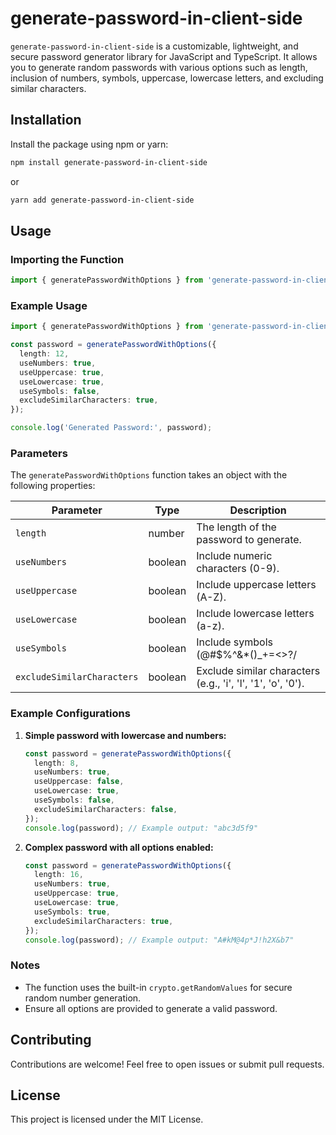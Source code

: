 # generate-password-in-client-side

`generate-password-in-client-side` is a customizable, lightweight, and secure password generator library for JavaScript and TypeScript. It allows you to generate random passwords with various options such as length, inclusion of numbers, symbols, uppercase, lowercase letters, and excluding similar characters.

## Installation

Install the package using npm or yarn:

```bash
npm install generate-password-in-client-side
```

or

```bash
yarn add generate-password-in-client-side
```

## Usage

### Importing the Function

```typescript
import { generatePasswordWithOptions } from 'generate-password-in-client-side';
```

### Example Usage

```typescript
import { generatePasswordWithOptions } from 'generate-password-in-client-side';

const password = generatePasswordWithOptions({
  length: 12,
  useNumbers: true,
  useUppercase: true,
  useLowercase: true,
  useSymbols: false,
  excludeSimilarCharacters: true,
});

console.log('Generated Password:', password);
```

### Parameters

The `generatePasswordWithOptions` function takes an object with the following properties:

| Parameter               | Type    | Description                                                                                   |
|-------------------------|---------|-----------------------------------------------------------------------------------------------|
| `length`                | number  | The length of the password to generate.                                                        |
| `useNumbers`            | boolean | Include numeric characters (0-9).                                                              |
| `useUppercase`          | boolean | Include uppercase letters (A-Z).                                                               |
| `useLowercase`          | boolean | Include lowercase letters (a-z).                                                               |
| `useSymbols`            | boolean | Include symbols (@#$%^&*()_+=<>?/|).                                                           |
| `excludeSimilarCharacters` | boolean | Exclude similar characters (e.g., 'i', 'l', '1', 'o', '0').                                    |

### Example Configurations

1. **Simple password with lowercase and numbers:**

   ```typescript
   const password = generatePasswordWithOptions({
     length: 8,
     useNumbers: true,
     useUppercase: false,
     useLowercase: true,
     useSymbols: false,
     excludeSimilarCharacters: false,
   });
   console.log(password); // Example output: "abc3d5f9"
   ```

2. **Complex password with all options enabled:**

   ```typescript
   const password = generatePasswordWithOptions({
     length: 16,
     useNumbers: true,
     useUppercase: true,
     useLowercase: true,
     useSymbols: true,
     excludeSimilarCharacters: true,
   });
   console.log(password); // Example output: "A#kM@4p*J!h2X&b7"
   ```

### Notes

- The function uses the built-in `crypto.getRandomValues` for secure random number generation.
- Ensure all options are provided to generate a valid password.

## Contributing

Contributions are welcome! Feel free to open issues or submit pull requests.

## License

This project is licensed under the MIT License.

